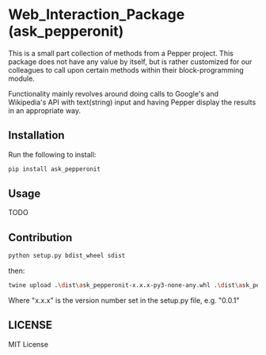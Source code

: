 # Web_Interaction_Package (ask_pepperonit)

This is a small part collection of methods from a Pepper project. This package does not have any value by itself, but is rather customized for our colleagues to call upon certain methods within their block-programming module.

Functionality mainly revolves around doing calls to Google's and Wikipedia's API with text(string) input and having Pepper display the results in an appropriate way.

## Installation

Run the following to install:

```bash
pip install ask_pepperonit
```

## Usage
TODO

## Contribution
```bash
python setup.py bdist_wheel sdist
```
then:
```bash
twine upload .\dist\ask_pepperonit-x.x.x-py3-none-any.whl .\dist\ask_pepperonit-x.x.x.tar.gz
```
Where "x.x.x" is the version number set in the setup.py file, e.g. "0.0.1"

## LICENSE
MIT License